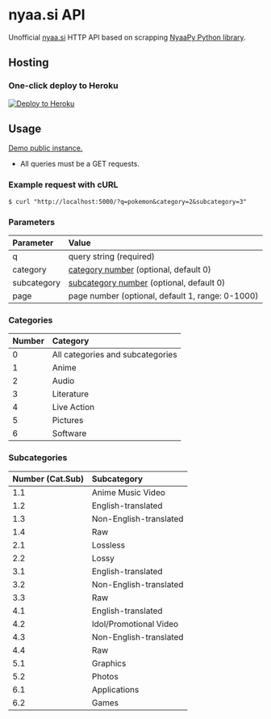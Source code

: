 # nyaa.si API

Unofficial [nyaa.si](https://nyaa.si) HTTP API based on scrapping [NyaaPy Python library](https://github.com/JuanjoSalvador/NyaaPy).

## Hosting

### One-click deploy to Heroku

[![Deploy to Heroku](https://www.herokucdn.com/deploy/button.svg)](https://heroku.com/deploy?template=https://github.com/samedamci/nyaasi-api)

## Usage

[Demo public instance.](https://nyaasi-api.herokuapp.com/)

- All queries must be a GET requests.

### Example request with cURL

```
$ curl "http://localhost:5000/?q=pokemon&category=2&subcategory=3"
```

### Parameters

| Parameter   | Value                                                   |
| :---------- | :------------------------------------------------------ |
| q           | query string (required)                                 |
| category    | [category number](#categories) (optional, default 0)    |
| subcategory | [subcategory number](#categories) (optional, default 0) |
| page        | page number (optional, default 1, range: 0-1000)        |

### Categories

| Number | Category                         |
| :----- | :------------------------------- |
| 0      | All categories and subcategories |
| 1      | Anime                            |
| 2      | Audio                            |
| 3      | Literature                       |
| 4      | Live Action                      |
| 5      | Pictures                         |
| 6      | Software                         |

### Subcategories

| Number (Cat.Sub) | Subcategory            |
| :--------------- | :--------------------- |
| 1.1              | Anime Music Video      |
| 1.2              | English-translated     |
| 1.3              | Non-English-translated |
| 1.4              | Raw                    |
| 2.1              | Lossless               |
| 2.2              | Lossy                  |
| 3.1              | English-translated     |
| 3.2              | Non-English-translated |
| 3.3              | Raw                    |
| 4.1              | English-translated     |
| 4.2              | Idol/Promotional Video |
| 4.3              | Non-English-translated |
| 4.4              | Raw                    |
| 5.1              | Graphics               |
| 5.2              | Photos                 |
| 6.1              | Applications           |
| 6.2              | Games                  |
